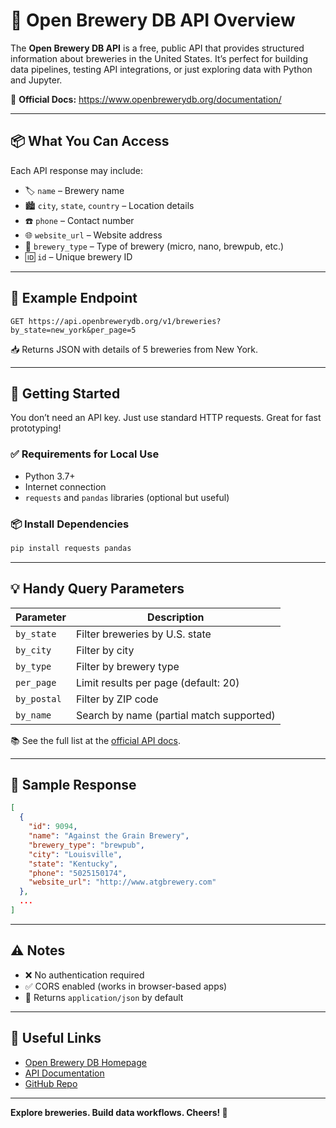 # 🍺 Open Brewery DB API Overview

The **Open Brewery DB API** is a free, public API that provides structured information about breweries in the United States. It’s perfect for building data pipelines, testing API integrations, or just exploring data with Python and Jupyter.

🔗 **Official Docs:** https://www.openbrewerydb.org/documentation/

---

## 📦 What You Can Access

Each API response may include:

- 🏷️ `name` – Brewery name  
- 🏙️ `city`, `state`, `country` – Location details  
- ☎️ `phone` – Contact number  
- 🌐 `website_url` – Website address  
- 🍻 `brewery_type` – Type of brewery (micro, nano, brewpub, etc.)  
- 🆔 `id` – Unique brewery ID

---

## 🔗 Example Endpoint

```http
GET https://api.openbrewerydb.org/v1/breweries?by_state=new_york&per_page=5
```

📥 Returns JSON with details of 5 breweries from New York.

---

## 🔧 Getting Started

You don’t need an API key. Just use standard HTTP requests. Great for fast prototyping!

### ✅ Requirements for Local Use

- Python 3.7+
- Internet connection
- `requests` and `pandas` libraries (optional but useful)

### 📦 Install Dependencies

```bash
pip install requests pandas
```

---

## 💡 Handy Query Parameters

| Parameter        | Description                                 |
|------------------|---------------------------------------------|
| `by_state`       | Filter breweries by U.S. state              |
| `by_city`        | Filter by city                              |
| `by_type`        | Filter by brewery type                      |
| `per_page`       | Limit results per page (default: 20)        |
| `by_postal`      | Filter by ZIP code                          |
| `by_name`        | Search by name (partial match supported)    |

📚 See the full list at the [official API docs](https://www.openbrewerydb.org/documentation/).

---

## 📁 Sample Response

```json
[
  {
    "id": 9094,
    "name": "Against the Grain Brewery",
    "brewery_type": "brewpub",
    "city": "Louisville",
    "state": "Kentucky",
    "phone": "5025150174",
    "website_url": "http://www.atgbrewery.com"
  },
  ...
]
```

---

## ⚠️ Notes

- ❌ No authentication required
- ✅ CORS enabled (works in browser-based apps)
- 📄 Returns `application/json` by default

---

## 📎 Useful Links

- [Open Brewery DB Homepage](https://www.openbrewerydb.org/)
- [API Documentation](https://www.openbrewerydb.org/documentation/)
- [GitHub Repo](https://github.com/openbrewerydb/openbrewerydb)

---

**Explore breweries. Build data workflows. Cheers! 🍻**